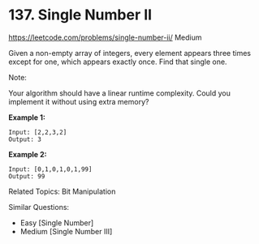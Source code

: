 # 137. Single Number II
<https://leetcode.com/problems/single-number-ii/>
Medium

Given a non-empty array of integers, every element appears three times except for one, which appears exactly once. Find that single one.

Note:

Your algorithm should have a linear runtime complexity. Could you implement it without using extra memory?

**Example 1:**

    Input: [2,2,3,2]
    Output: 3

**Example 2:**

    Input: [0,1,0,1,0,1,99]
    Output: 99

Related Topics: Bit Manipulation

Similar Questions: 
* Easy [Single Number]
* Medium [Single Number III]